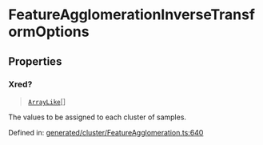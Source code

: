 # FeatureAgglomerationInverseTransformOptions

## Properties

### Xred?

> [`ArrayLike`](../types/ArrayLike.md)[]

The values to be assigned to each cluster of samples.

Defined in:  [generated/cluster/FeatureAgglomeration.ts:640](https://github.com/transitive-bullshit/scikit-learn-ts/blob/b59c1ff/packages/sklearn/src/generated/cluster/FeatureAgglomeration.ts#L640)
